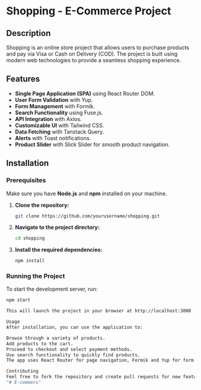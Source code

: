 # Shopping - E-Commerce Project

## Description
Shopping is an online store project that allows users to purchase products and pay via Visa or Cash on Delivery (COD). The project is built using modern web technologies to provide a seamless shopping experience.

## Features
- **Single Page Application (SPA)** using React Router DOM.
- **User Form Validation** with Yup.
- **Form Management** with Formik.
- **Search Functionality** using Fuse.js.
- **API Integration** with Axios.
- **Customizable UI** with Tailwind CSS.
- **Data Fetching** with Tanstack Query.
- **Alerts** with Toast notifications.
- **Product Slider** with Slick Slider for smooth product navigation.

## Installation

### Prerequisites
Make sure you have **Node.js** and **npm** installed on your machine.

1. **Clone the repository:**
    ```bash
    git clone https://github.com/yourusername/shopping.git
    ```

2. **Navigate to the project directory:**
    ```bash
    cd shopping
    ```

3. **Install the required dependencies:**
    ```bash
    npm install
    ```

### Running the Project
To start the development server, run:
```bash
npm start

This will launch the project in your browser at http://localhost:3000

Usage
After installation, you can use the application to:

Browse through a variety of products.
Add products to the cart.
Proceed to checkout and select payment methods.
Use search functionality to quickly find products.
The app uses React Router for page navigation, Formik and Yup for form handling and validation, and Axios to make API requests for fetching product data.

Contributing
Feel free to fork the repository and create pull requests for new features, improvements, or bug fixes. Please ensure to write clear commit messages and follow coding conventions.
"# E-commers" 
